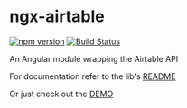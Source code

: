 # ngx-airtable

[![npm version](https://badge.fury.io/js/ngx-airtable.svg)](https://badge.fury.io/js/ngx-airtable)
[![Build Status](https://travis-ci.org/bohoffi/ngx-airtable.svg?branch=master)](https://travis-ci.org/bohoffi/ngx-airtable)

An Angular module wrapping the Airtable API

For documentation refer to the lib's [README](https://github.com/bohoffi/ngx-airtable/blob/master/lib/README.md)

Or just check out the [DEMO](https://bohoffi.github.io/ngx-airtable/)
